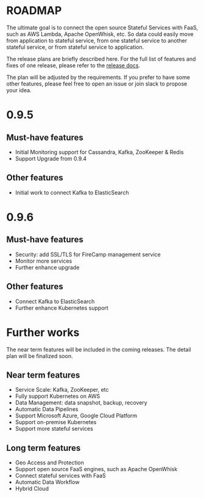 # ROADMAP

The ultimate goal is to connect the open source Stateful Services with FaaS, such as AWS Lambda, Apache OpenWhisk, etc. So data could easily move from application to stateful service, from one stateful service to another stateful service, or from stateful service to application.

The release plans are briefly described here. For the full list of features and fixes of one release, please refer to the [release docs](https://github.com/cloudstax/firecamp/tree/master/docs/releases).

The plan will be adjusted by the requirements. If you prefer to have some other features, please feel free to open an issue or join slack to propose your idea.


# 0.9.5

## Must-have features

* Initial Monitoring support for Cassandra, Kafka, ZooKeeper & Redis
* Support Upgrade from 0.9.4

## Other features

* Initial work to connect Kafka to ElasticSearch

# 0.9.6

## Must-have features

* Security: add SSL/TLS for FireCamp management service
* Monitor more services
* Further enhance upgrade

## Other features

* Connect Kafka to ElasticSearch
* Further enhance Kubernetes support


# Further works

The near term features will be included in the coming releases. The detail plan will be finalized soon.

## Near term features

* Service Scale: Kafka, ZooKeeper, etc
* Fully support Kubernetes on AWS
* Data Management: data snapshot, backup, recovery
* Automatic Data Pipelines
* Support Microsoft Azure, Google Cloud Platform
* Support on-premise Kubernetes
* Support more stateful services

## Long term features

* Geo Access and Protection
* Support open source FaaS engines, such as Apache OpenWhisk
* Connect stateful services with FaaS
* Automatic Data Workflow
* Hybrid Cloud

